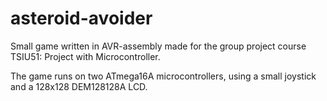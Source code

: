 # asteroid-avoider
Small game written in AVR-assembly made for the group project course TSIU51: Project with Microcontroller.

The game runs on two ATmega16A microcontrollers, using a small joystick and a 128x128 DEM128128A LCD.
